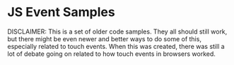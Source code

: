 # JS Event Samples

DISCLAIMER: This is a set of older code samples. They all should still work, but there might be even newer and better ways to do some of this, especially related to touch events. When this was created, there was still a lot of debate going on related to how touch events in browsers worked.


